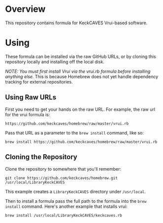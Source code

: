 # Overview

This repository contains formula for KeckCAVES Vrui-based software.

# Using

These formula can be installed via the raw GitHub URLs, or by cloning this repository locally and installing off the local disk.

*NOTE: You must first install Vrui via the vrui.rb formula before installing anything else.*  This is because Homebrew does not yet handle dependency tracking for external repositories.

## Using Raw URLs

First you need to get your hands on the raw URL. For example, the raw url for the vrui formula is:

`https://github.com/keckcaves/homebrew/raw/master/vrui.rb`

Pass that URL as a parameter to the `brew install` command, like so:

`brew install https://github.com/keckcaves/homebrew/raw/master/vrui.rb`

## Cloning the Repository

Clone the repository to somewhere that you'll remember:

`git clone https://github.com/keckcaves/homebrew.git /usr/local/LibraryKeckCAVES`

This example creates a `LibraryKeckCAVES` directory under `/usr/local`.

Then to install a formula pass the full path to the formula into the `brew install` command. Here's another example that installs vrui:

`brew install /usr/local/LibraryKeckCAVES/keckcaves.rb`

